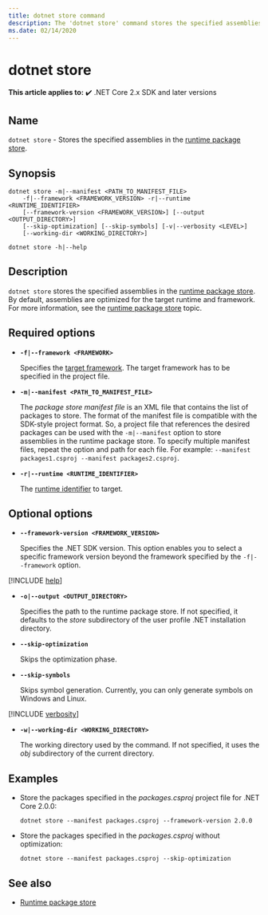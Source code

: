```yaml
---
title: dotnet store command
description: The 'dotnet store' command stores the specified assemblies in the runtime package store.
ms.date: 02/14/2020
---
```

# dotnet store

**This article applies to:** ✔️ .NET Core 2.x SDK and later versions

## Name

`dotnet store` - Stores the specified assemblies in the [runtime package store](../deploying/runtime-store.md).

## Synopsis

```dotnetcli
dotnet store -m|--manifest <PATH_TO_MANIFEST_FILE>
    -f|--framework <FRAMEWORK_VERSION> -r|--runtime <RUNTIME_IDENTIFIER>
    [--framework-version <FRAMEWORK_VERSION>] [--output <OUTPUT_DIRECTORY>]
    [--skip-optimization] [--skip-symbols] [-v|--verbosity <LEVEL>]
    [--working-dir <WORKING_DIRECTORY>]

dotnet store -h|--help
```

## Description

`dotnet store` stores the specified assemblies in the [runtime package store](../deploying/runtime-store.md). By default, assemblies are optimized for the target runtime and framework. For more information, see the [runtime package store](../deploying/runtime-store.md) topic.

## Required options

<!-- markdownlint-disable MD012 -->

- **`-f|--framework <FRAMEWORK>`**

  Specifies the [target framework](../../standard/frameworks.md). The target framework has to be specified in the project file.

- **`-m|--manifest <PATH_TO_MANIFEST_FILE>`**

  The *package store manifest file* is an XML file that contains the list of packages to store. The format of the manifest file is compatible with the SDK-style project format. So, a project file that references the desired packages can be used with the `-m|--manifest` option to store assemblies in the runtime package store. To specify multiple manifest files, repeat the option and path for each file. For example: `--manifest packages1.csproj --manifest packages2.csproj`.

- **`-r|--runtime <RUNTIME_IDENTIFIER>`**

  The [runtime identifier](../rid-catalog.md) to target.

## Optional options

- **`--framework-version <FRAMEWORK_VERSION>`**

  Specifies the .NET SDK version. This option enables you to select a specific framework version beyond the framework specified by the `-f|--framework` option.

[!INCLUDE [help](../../../includes/cli-help.md)]

- **`-o|--output <OUTPUT_DIRECTORY>`**

  Specifies the path to the runtime package store. If not specified, it defaults to the *store* subdirectory of the user profile .NET installation directory.

- **`--skip-optimization`**

  Skips the optimization phase.

- **`--skip-symbols`**

  Skips symbol generation. Currently, you can only generate symbols on Windows and Linux.

[!INCLUDE [verbosity](../../../includes/cli-verbosity.md)]

- **`-w|--working-dir <WORKING_DIRECTORY>`**

  The working directory used by the command. If not specified, it uses the *obj* subdirectory of the current directory.

## Examples

- Store the packages specified in the *packages.csproj* project file for .NET Core 2.0.0:

  ```dotnetcli
  dotnet store --manifest packages.csproj --framework-version 2.0.0
  ```

- Store the packages specified in the *packages.csproj* without optimization:

  ```dotnetcli
  dotnet store --manifest packages.csproj --skip-optimization
  ```

## See also

- [Runtime package store](../deploying/runtime-store.md)
